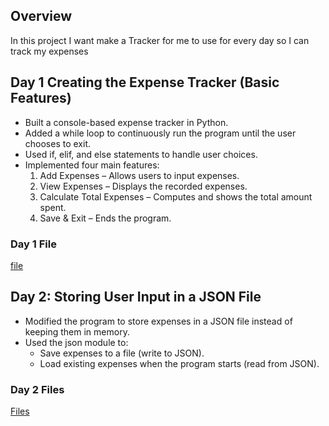## Overview 
In this project I want make a Tracker for me to use for every day so I can track my expenses

## Day 1 Creating the Expense Tracker (Basic Features)
- Built a console-based expense tracker in Python.
- Added a while loop to continuously run the program until the user chooses to exit.
- Used if, elif, and else statements to handle user choices.
- Implemented four main features:
  1. Add Expenses – Allows users to input expenses.
  2. View Expenses – Displays the recorded expenses.
  3. Calculate Total Expenses – Computes and shows the total amount spent.
  4. Save & Exit – Ends the program.
 ### Day 1 File
 [file](day1)
## Day 2: Storing User Input in a JSON File
- Modified the program to store expenses in a JSON file instead of keeping them in memory.
- Used the json module to:
  - Save expenses to a file (write to JSON).
  - Load existing expenses when the program starts (read from JSON).
### Day 2 Files
[Files](day2)


